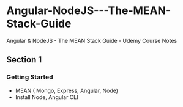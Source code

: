 # Angular-NodeJS---The-MEAN-Stack-Guide
Angular &amp; NodeJS - The MEAN Stack Guide - Udemy Course Notes

## Section 1
### Getting Started
- MEAN ( Mongo, Express, Angular, Node)
- Install Node, Angular CLI
<!--stackedit_data:
eyJoaXN0b3J5IjpbLTc1ODUxMTYwMiwtMTY5ODM4MzMyOV19
-->